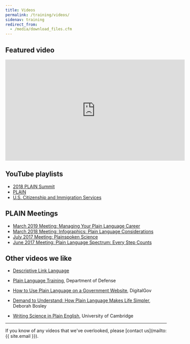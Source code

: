 ```yaml
---
title: Videos
permalink: /training/videos/
sidenav: training
redirect_from:
  - /media/download_files.cfm
---
```


## Featured video

<iframe width="560" height="315" src="https://www.youtube.com/embed/cny1CIMuv3o" frameborder="0" allow="accelerometer; autoplay; encrypted-media; gyroscope; picture-in-picture" allowfullscreen></iframe>

## YouTube playlists

*  [2018 PLAIN Summit](https://www.youtube.com/embed/W4gzfemW0Rc)
* [PLAIN](https://www.youtube.com/playlist?list=PLd9b-GuOJ3nHMlmPFMw8cJxN_DW-odj0J)
* [U.S. Citizenship and Immigration Services](https://www.youtube.com/playlist?list=PLADE80C67FDB39352)

## PLAIN Meetings

* [March 2019 Meeting: Managing Your Plain Language Career](https://www.youtube.com/watch?v=JIR489Oq7OY&list=PLd9b-GuOJ3nHMlmPFMw8cJxN_DW-odj0J&index=3&t=2s)
* [March 2018 Meeting: Infographics: Plain Language Considerations](https://www.youtube.com/watch?v=49SJvZT3t2s)
* [July 2017 Meeting: Plainspoken Science](https://youtu.be/ZZdDJWl8bEc)
* [June 2017 Meeting: Plain Language Spectrum: Every Step Counts](https://www.youtube.com/watch?v=TGYhWjSmDvs)

## Other videos we like

* [Descriptive Link Language](https://www.youtube.com/watch?v=H_XLTAEp6lQ)

* [Plain Language Training](https://www.dvidshub.net/video/540372/plain-language-training), Department of Defense

* [How to Use Plain Language on a Government Website](https://www.youtube.com/watch?v=QtXSCwphuzg), DigitalGov

* [Demand to Understand: How Plain Language Makes Life Simpler](https://www.youtube.com/watch?v=OXcLwlZOE1s), Deborah Bosley

* [Writing Science in Plain English](https://www.youtube.com/watch?v=Mn7f5tsgjx8), University of Cambridge

---

If you know of any videos that we've overlooked, please [contact us](mailto:{{ site.email }}).
